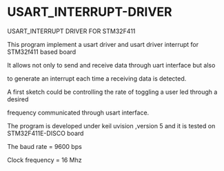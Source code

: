 # USART_INTERRUPT-DRIVER
USART_INTERRUPT DRIVER FOR STM32F411

This program implement a usart driver and usart driver interrupt for STM32f411 based board

It allows not only to send and receive data through uart interface but also 

to generate an interrupt each time a receiving data is detected.

A first sketch could be controlling the rate of toggling a user led through a desired

frequency communicated through usart interface.

The program is developed under keil uvision ,version 5 and it is tested on STM32F411E-DISCO board 

The baud rate = 9600  bps

Clock frequency = 16 Mhz


